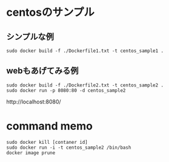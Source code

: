 

# centosのサンプル

## シンプルな例


```
sudo docker build -f ./Dockerfile1.txt -t centos_sample1 .
```

## webもあげてみる例

```
sudo docker build -f ./Dockerfile2.txt -t centos_sample2 .
sudo docker run -p 8080:80 -d centos_sample2
```

http://localhost:8080/




# command memo


```
sudo docker kill [contaner id]
sudo docker run -i -t centos_sample2 /bin/bash
docker image prune
```



